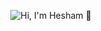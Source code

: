 <p align="center">
  <img src="https://github.com/matyo91/matyo91/raw/main/assets/github.gif" alt="Hi, I'm Hesham 👋">
</p>
